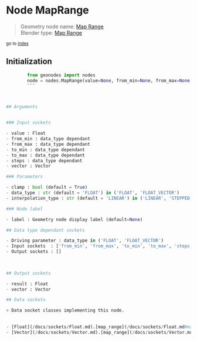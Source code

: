 
# Node MapRange

> Geometry node name: [Map Range](https://docs.blender.org/manual/en/latest/modeling/geometry_nodes/utilities/map_range.html)<br>
  Blender type: [Map Range](https://docs.blender.org/api/current/bpy.types.ShaderNodeMapRange.html)
  
<sub>go to [index](/docs/index.md)</sub>

## Initialization

```python
        from geonodes import nodes
        node = nodes.MapRange(value=None, from_min=None, from_max=None, to_min=None, to_max=None, steps=None, vector=None, clamp=True, data_type='FLOAT', interpolation_type='LINEAR', label=None)
        ```



## Arguments


### Input sockets

- value : Float
- from_min : data_type dependant
- from_max : data_type dependant
- to_min : data_type dependant
- to_max : data_type dependant
- steps : data_type dependant
- vector : Vector

### Parameters

- clamp : bool (default = True)
- data_type : str (default = 'FLOAT') in ('FLOAT', 'FLOAT_VECTOR')
- interpolation_type : str (default = 'LINEAR') in ('LINEAR', 'STEPPED', 'SMOOTHSTEP', 'SMOOTHERSTEP')

### Node label

- label : Geometry node display label (default=None)

## Data type dependant sockets

- Driving parameter : data_type in ('FLOAT', 'FLOAT_VECTOR')
- Input sockets  : ['from_min', 'from_max', 'to_min', 'to_max', 'steps']
- Output sockets : []   
  
  

## Output sockets

- result : Float
- vector : Vector

## Data sockets

> Data socket classes implementing this node.
  
  
- [Float](/docs/sockets/Float.md).[map_range](/docs/sockets/Float.md#map_range) : Method
- [Vector](/docs/sockets/Vector.md).[map_range](/docs/sockets/Vector.md#map_range) : Method
  
